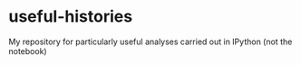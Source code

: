 useful-histories
================

My repository for particularly useful analyses carried out in IPython (not the notebook)
